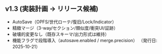 
## v1.3 (実装計画 → リリース候補)
- AutoSave（OPFS/世代ローテ/復旧/Lock/Indicator）
- 精緻マージ（3-way/セクション/類似度/衝突UI/証跡）
- 破壊的変更なし（既存スキーマ/出力形式は維持）
- 機能フラグで段階導入（autosave.enabled / merge.precision）
（発行日: 2025-10-21）
